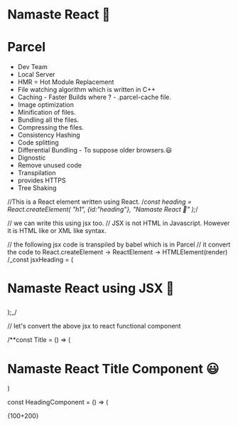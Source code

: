 # Namaste React 🚀

# Parcel

- Dev Team
- Local Server
- HMR = Hot Module Replacement
- File watching algorithm which is written in C++
- Caching - Faster Builds where ? - .parcel-cache file.
- Image optimization
- Minification of files.
- Bundling all the files.
- Compressing the files.
- Consistency Hashing
- Code splitting
- Differential Bundling - To suppose older browsers.😃
- Dignostic
- Remove unused code
- Transpilation
- provides HTTPS
- Tree Shaking

//This is a React element written using React.
/_const heading = React.createElement(
"h1",
{id:"heading"},
"Namaste React 🚀"
);_/

// we can write this using jsx too.
// JSX is not HTML in Javascript. However it is HTML like or XML like syntax.

// the following jsx code is transpiled by babel which is in Parcel
// it convert the code to React.createElement -> ReactElement -> HTMLElement(render)
/\_const jsxHeading = (<h1>
Namaste React using JSX 🚀

</h1>
);_/

// let's convert the above jsx to react functional component

/\*\*const Title = () => (

<h1>
Namaste React Title Component 😃
</h1>
)

const HeadingComponent = () => (

<div id="container">
{100+200}
<Title/>
<h1 className='heading'> Namaste React Functional Component 🚀 </h1>
</div>
)

const root = ReactDOM.createRoot(document.getElementById("root"));

//root.render(jsxHeading)
root.render(<HeadingComponent/>)

\*/

/\*\* Food Ordering App

- Header
- -- Logo
- -- Nav Items
- Body
- -- Search Bar
- -- Restaurants Tiles
-      -- Restaurant Cart
- Footer
- -- Copywrite
- -- other links
- -- Address
- -- Contact US
  \*/

## Two types of Export/Import

- Default Export/Import

export default ComponentName
import ComponentName from "path"

- Named Export/Import

export const ComponentName/Data
import {Component/Data} from "path"

---

## React Hooks

- they are normal javascript utility functions
- written by Facebook developers
- where did they write it - in React
- useState() -- superpowerful state variables in react
- useEffect()

## Routing in WebApps

- Client Side Routing
- Server Side Routing (Network Call)

## Class based component life cycle

-- whenever a class is load or instantiated a constructor is called
-- constructor gets called first
-- render method will get called.
-- componentDidMount() will get called.
-- if a parent class has componentDidMount() then it first finishes lifecycle of child class and then
parent class's componentDidMount() will be called.
-- componentDidUpdate() will get called.

## use case of componentDidMount()

-- to call api calls
-- why do we call api in here ?
-- because we want to call api as soon as react renders the class and filled data with it and re-render the app.

# Redux Toolkit

-- Install @reduxjs/toolkit, react-redux
-- Build our store
-- Connect our store to the App
-- Create slice

# Write data to slice

-- Dispatch an action
-- call a reducer function
-- update the slice

# Read data from slice

-- subscribe the component using selector

# Types of testing (developer)

-- Unit Testing
-- Integration Testing
-- End to End - E2E Testing

# how to setup react testing library

-- react testing library uses Jest
-- install react testing library
-- install jest
-- install babel-jest, @babel/core @babel/preset-env
-- configure babel-config.js
-- configure parcel config file to disable default babel transpilation
-- jest configuration -> npx jest --init
-- install jest-environment-jsdom
-- enable jsx in the test -- @@babel/preset-react to work jsx in test cases
-- include @babel/preset-react inside babel config
-- install testing-library/jest